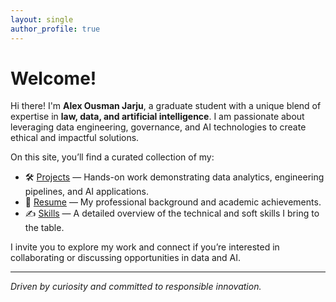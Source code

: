 ```yaml
---
layout: single
author_profile: true
---
```


# Welcome!

Hi there! I'm **Alex Ousman Jarju**, a graduate student with a unique blend of expertise in **law, data, and artificial intelligence**. I am passionate about leveraging data engineering, governance, and AI technologies to create ethical and impactful solutions.

On this site, you’ll find a curated collection of my:

- 🛠️ [Projects](projects/) — Hands-on work demonstrating data analytics, engineering pipelines, and AI applications.
- 📜 [Resume](resume/) — My professional background and academic achievements.
- ✍️ [Skills](skills/) — A detailed overview of the technical and soft skills I bring to the table.

I invite you to explore my work and connect if you’re interested in collaborating or discussing opportunities in data and AI.

---

*Driven by curiosity and committed to responsible innovation.*
